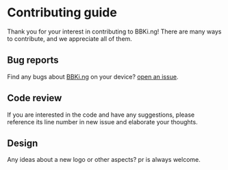 # Contributing guide

Thank you for your interest in contributing to BBKi.ng! There are many ways to contribute, and we appreciate all of them.

## Bug reports

Find any bugs about [BBKi.ng](https://bbki.ng) on your device? [open an issue](https://github.com/bbbottle/bbki.ng/issues).

## Code review

If you are interested in the code and have any suggestions, please reference its line number in new issue and elaborate your thoughts.

## Design

Any ideas about a new logo or other aspects? pr is always welcome.

